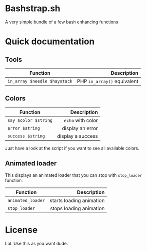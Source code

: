 # Bashstrap.sh

A very simple bundle of a few bash enhancing functions

Quick documentation
===
Tools
---
| Function                     | Description                 |
| ---------------------------- |----------------------------:|
| `in_array $needle $haystack` | PHP `in_array()` equivalent |

Colors
---
| Function             | Description       |
| -------------------- |------------------:|
| `say $color $string` | `echo` with color |
| `error $string`      | display an error  |
| `success $string`    | display a success |

Just have a look at the script if you want to see all available colors.

Animated loader
---
This displays an animated loader that you can stop with `stop_loader` function.

| Function          | Description              |
| ----------------- |-------------------------:|
| `animated_loader` | starts loading animation |
| `stop_loader`     | stops loading animation  |

License
===
Lol. Use this as you want dude.
